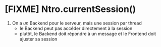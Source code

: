 # [FIXME] Ntro.currentSession()

1. On a _un_ Backend pour le serveur, mais une session par thread
    * le Backend peut pas accéder directement à la session
    * plutôt, le Backend doit répondre à un message et le Frontend doit ajuster sa session



